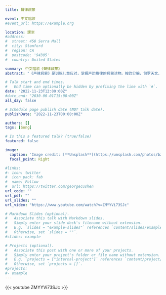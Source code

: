 ```yaml
---
title: 聲律啟蒙

event: 中文唱歌
#event_url: https://example.org

location: 課室
#address:
#  street: 450 Serra Mall
#  city: Stanford
#  region: CA
#  postcode: '94305'
#  country: United States

summary: 中文唱歌《聲律啟蒙》
abstract: "《声律启蒙》是训练儿童应对，掌握声韵格律的启蒙读物。按韵分编，包罗天文、地理、花木、鸟兽、人物、器物等的虚实应对。从单字对到双字对，三字对、五字对、七字对到十一字对，声韵协调，琅琅上口，从中得到语音、词汇、修辞的训练。从单字到多字的层层属对，读起来，如唱歌般。较之其它全用三言、四言句式更见韵味。"

# Talk start and end times.
#   End time can optionally be hidden by prefixing the line with `#`.
date: "2022-11-23T12:00:00Z"
#date_end: "2030-06-01T15:00:00Z"
all_day: false

# Schedule page publish date (NOT talk date).
publishDate: "2022-11-23T00:00:00Z"

authors: []
tags: [Song]

# Is this a featured talk? (true/false)
featured: false

image:
  caption: 'Image credit: [**Unsplash**](https://unsplash.com/photos/bzdhc5b3Bxs)'
  focal_point: Right

#links:
#- icon: twitter
#  icon_pack: fab
#  name: Follow
#  url: https://twitter.com/georgecushen
url_code: ""
url_pdf: ""
url_slides: ""
url_video: "https://www.youtube.com/watch?v=ZMYYVi73SJc"

# Markdown Slides (optional).
#   Associate this talk with Markdown slides.
#   Simply enter your slide deck's filename without extension.
#   E.g. `slides = "example-slides"` references `content/slides/example-slides.md`.
#   Otherwise, set `slides = ""`.
#slides: example

# Projects (optional).
#   Associate this post with one or more of your projects.
#   Simply enter your project's folder or file name without extension.
#   E.g. `projects = ["internal-project"]` references `content/project/deep-learning/index.md`.
#   Otherwise, set `projects = []`.
#projects:
#- example
---
```


{{< youtube ZMYYVi73SJc >}}
